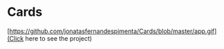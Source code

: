 # Cards
[https://github.com/jonatasfernandespimenta/Cards/blob/master/app.gif](Click here to see the project)

